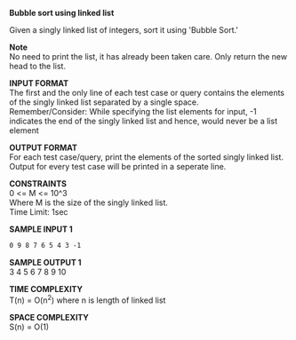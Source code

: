 **Bubble sort using linked list**

Given a singly linked list of integers, sort it using 'Bubble Sort.'

**Note**\
No need to print the list, it has already been taken care. Only return the new head to the list.

**INPUT FORMAT**\
The first and the only line of each test case or query contains the elements of the singly linked list separated by a single space.\
Remember/Consider: While specifying the list elements for input, -1 indicates the end of the singly linked list and hence, would never be a list element

**OUTPUT FORMAT**\
For each test case/query, print the elements of the sorted singly linked list.\
Output for every test case will be printed in a seperate line.

**CONSTRAINTS**\
0 <= M <= 10^3\
Where M is the size of the singly linked list.\
Time Limit: 1sec

**SAMPLE INPUT 1**
```1
0 9 8 7 6 5 4 3 -1
```

**SAMPLE OUTPUT 1**\
 3 4 5 6 7 8 9 10 

**TIME COMPLEXITY**\
T(n) = O(n<sup>2</sup>) where n is length of linked list

**SPACE COMPLEXITY**\
S(n) = O(1)